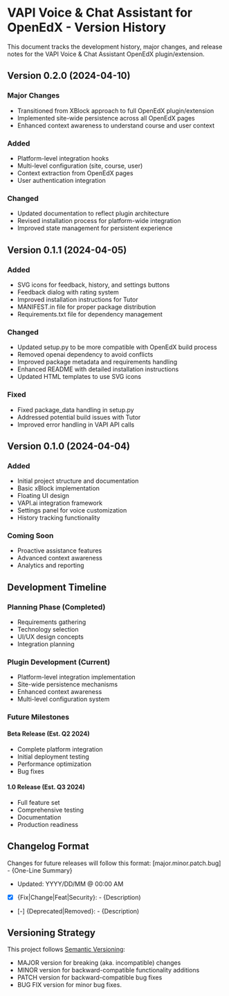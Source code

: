 # VAPI Voice & Chat Assistant for OpenEdX - Version History

This document tracks the development history, major changes, and release notes for the VAPI Voice & Chat Assistant OpenEdX plugin/extension.

## Version 0.2.0 (2024-04-10)

### Major Changes
- Transitioned from XBlock approach to full OpenEdX plugin/extension
- Implemented site-wide persistence across all OpenEdX pages
- Enhanced context awareness to understand course and user context

### Added
- Platform-level integration hooks
- Multi-level configuration (site, course, user)
- Context extraction from OpenEdX pages
- User authentication integration

### Changed
- Updated documentation to reflect plugin architecture
- Revised installation process for platform-wide integration
- Improved state management for persistent experience

## Version 0.1.1 (2024-04-05)

### Added
- SVG icons for feedback, history, and settings buttons
- Feedback dialog with rating system
- Improved installation instructions for Tutor
- MANIFEST.in file for proper package distribution
- Requirements.txt file for dependency management

### Changed
- Updated setup.py to be more compatible with OpenEdX build process
- Removed openai dependency to avoid conflicts
- Improved package metadata and requirements handling
- Enhanced README with detailed installation instructions
- Updated HTML templates to use SVG icons

### Fixed
- Fixed package_data handling in setup.py
- Addressed potential build issues with Tutor
- Improved error handling in VAPI API calls

## Version 0.1.0 (2024-04-04)

### Added
- Initial project structure and documentation
- Basic xBlock implementation
- Floating UI design
- VAPI.ai integration framework
- Settings panel for voice customization
- History tracking functionality

### Coming Soon
- Proactive assistance features
- Advanced context awareness
- Analytics and reporting

## Development Timeline

### Planning Phase (Completed)
- Requirements gathering
- Technology selection
- UI/UX design concepts
- Integration planning

### Plugin Development (Current)
- Platform-level integration implementation
- Site-wide persistence mechanisms
- Enhanced context awareness
- Multi-level configuration system

### Future Milestones

#### Beta Release (Est. Q2 2024)
- Complete platform integration
- Initial deployment testing
- Performance optimization
- Bug fixes

#### 1.0 Release (Est. Q3 2024)
- Full feature set
- Comprehensive testing
- Documentation
- Production readiness

## Changelog Format
Changes for future releases will follow this format:
[major.minor.patch.bug] - {One-Line Summary}
- Updated: YYYY/DD/MM @ 00:00 AM
- [x] {Fix|Change|Feat|Security}: - {Description)
- [-] {Deprecated|Removed}: - {Description)

## Versioning Strategy
This project follows [Semantic Versioning](https://semver.org/):
- MAJOR version for breaking (aka. incompatible) changes
- MINOR version for backward-compatible functionality additions
- PATCH version for backward-compatible bug fixes
- BUG FIX version for minor bug fixes.